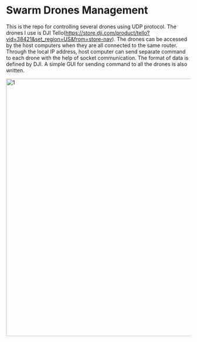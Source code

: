 # Swarm Drones Management

This is the repo for controlling several drones using UDP protocol. The drones I use is DJI Tello(https://store.dji.com/product/tello?vid=38421&set_region=US&from=store-nav). The drones can be accessed by the host computers when they are all connected  to the same router. Through the local IP address, host computer can send separate command to each drone with the help of socket communication. The format of data is defined by DJI. A simple GUI for sending command to all the drones is also written. 

<img src="1.gif" alt="1" width="700" />
